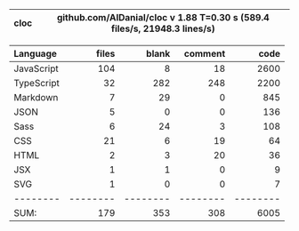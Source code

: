 | cloc | github.com/AlDanial/cloc v 1.88 T=0.30 s (589.4 files/s, 21948.3 lines/s) |
| ---- | ------------------------------------------------------------------------- |


| Language   |    files |    blank |  comment |     code |
| :--------- | -------: | -------: | -------: | -------: |
| JavaScript |      104 |        8 |       18 |     2600 |
| TypeScript |       32 |      282 |      248 |     2200 |
| Markdown   |        7 |       29 |        0 |      845 |
| JSON       |        5 |        0 |        0 |      136 |
| Sass       |        6 |       24 |        3 |      108 |
| CSS        |       21 |        6 |       19 |       64 |
| HTML       |        2 |        3 |       20 |       36 |
| JSX        |        1 |        1 |        0 |        9 |
| SVG        |        1 |        0 |        0 |        7 |
| --------   | -------- | -------- | -------- | -------- |
| SUM:       |      179 |      353 |      308 |     6005 |
